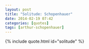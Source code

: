 ```yaml
---
layout: post
title: "Solitude: Schopenhauer"
date: 2014-02-19 07:42
categories: [quotes]
tags: [arthur-schopenhauer]
---
```


{% include quote.html id="solitude" %}
